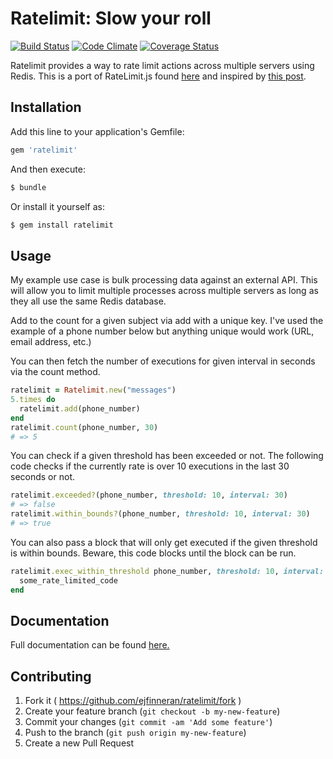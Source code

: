 # Ratelimit: Slow your roll

[![Build Status](https://secure.travis-ci.org/ejfinneran/ratelimit.svg?branch=master)](http://travis-ci.org/ejfinneran/ratelimit)
[![Code Climate](https://img.shields.io/codeclimate/github/ejfinneran/ratelimit.svg)](https://codeclimate.com/github/ejfinneran/ratelimit)
[![Coverage Status](https://img.shields.io/coveralls/ejfinneran/ratelimit.svg)](https://coveralls.io/r/ejfinneran/ratelimit)

Ratelimit provides a way to rate limit actions across multiple servers using Redis.  This is a port of RateLimit.js found [here](https://github.com/chriso/redback/blob/master/lib/advanced_structures/RateLimit.js) and inspired by [this post](http://chris6f.com/rate-limiting-with-redis).


## Installation

Add this line to your application's Gemfile:

``` rb
gem 'ratelimit'
```

And then execute:

``` sh
$ bundle
```

Or install it yourself as:

``` sh
$ gem install ratelimit
```

## Usage

My example use case is bulk processing data against an external API.  This will allow you to limit multiple processes across multiple servers as long as they all use the same Redis database.

Add to the count for a given subject via add with a unique key. I've used the example of a phone number below but anything unique would work (URL, email address, etc.)

You can then fetch the number of executions for given interval in seconds via the count method.

``` rb
ratelimit = Ratelimit.new("messages")
5.times do
  ratelimit.add(phone_number)
end
ratelimit.count(phone_number, 30)
# => 5
```

You can check if a given threshold has been exceeded or not. The following code checks if the currently rate is over 10 executions in the last 30 seconds or not.

``` rb
ratelimit.exceeded?(phone_number, threshold: 10, interval: 30)
# => false
ratelimit.within_bounds?(phone_number, threshold: 10, interval: 30)
# => true
```

You can also pass a block that will only get executed if the given threshold is within bounds. Beware, this code blocks until the block can be run.

``` rb
ratelimit.exec_within_threshold phone_number, threshold: 10, interval: 30 do
  some_rate_limited_code
end
```

## Documentation

Full documentation can be found [here.](http://rubydoc.info/github/ejfinneran/ratelimit/frames)

## Contributing

1. Fork it ( https://github.com/ejfinneran/ratelimit/fork )
2. Create your feature branch (`git checkout -b my-new-feature`)
3. Commit your changes (`git commit -am 'Add some feature'`)
4. Push to the branch (`git push origin my-new-feature`)
5. Create a new Pull Request
